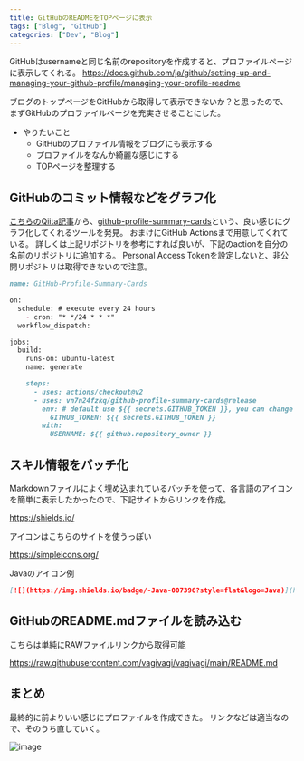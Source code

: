 ```yaml
---
title: GitHubのREADMEをTOPページに表示
tags: ["Blog", "GitHub"]
categories: ["Dev", "Blog"]
---
```


GitHubはusernameと同じ名前のrepositoryを作成すると、プロファイルページに表示してくれる。
https://docs.github.com/ja/github/setting-up-and-managing-your-github-profile/managing-your-profile-readme

ブログのトップページをGitHubから取得して表示できないか？と思ったので、
まずGitHubのプロファイルページを充実させることにした。

- やりたいこと
  - GitHubのプロファイル情報をブログにも表示する
  - プロファイルをなんか綺麗な感じにする
  - TOPページを整理する

## GitHubのコミット情報などをグラフ化

[こちらのQiita記事](https://qiita.com/Hassan/items/134009209f5709f892b1)から、[github-profile-summary-cards](https://github.com/vn7n24fzkq/github-profile-summary-cards)という、良い感じにグラフ化してくれるツールを発見。
おまけにGitHub Actionsまで用意してくれている。
詳しくは上記リポジトリを参考にすれば良いが、下記のactionを自分の名前のリポジトリに追加する。
Personal Access Tokenを設定しないと、非公開リポジトリは取得できないので注意。

``` md
name: GitHub-Profile-Summary-Cards

on:
  schedule: # execute every 24 hours
    - cron: "* */24 * * *"
  workflow_dispatch:

jobs:
  build:
    runs-on: ubuntu-latest
    name: generate

    steps:
      - uses: actions/checkout@v2
      - uses: vn7n24fzkq/github-profile-summary-cards@release
        env: # default use ${{ secrets.GITHUB_TOKEN }}, you can change to your personal access token
          GITHUB_TOKEN: ${{ secrets.GITHUB_TOKEN }}
        with:
          USERNAME: ${{ github.repository_owner }}
```

## スキル情報をバッチ化

Markdownファイルによく埋め込まれているバッチを使って、各言語のアイコンを簡単に表示したかったので、下記サイトからリンクを作成。

https://shields.io/

アイコンはこちらのサイトを使うっぽい

https://simpleicons.org/

Javaのアイコン例
``` md
[![](https://img.shields.io/badge/-Java-007396?style=flat&logo=Java)](https://github.com/vagivagi)
```

## GitHubのREADME.mdファイルを読み込む

こちらは単純にRAWファイルリンクから取得可能

https://raw.githubusercontent.com/vagivagi/vagivagi/main/README.md

## まとめ

最終的に前よりいい感じにプロファイルを作成できた。
リンクなどは適当なので、そのうち直していく。

![image](https://user-images.githubusercontent.com/3041628/107148384-1bf53e00-6996-11eb-907a-e4d3abbb1edd.png)
